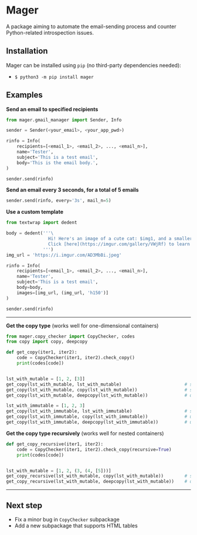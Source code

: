 # Mager
A package aiming to automate the email-sending process and counter Python-related introspection issues.


## Installation

Mager can be installed using `pip` (no third-party dependencies needed): 
- `$ python3 -m pip install mager`


## Examples

**Send an email to specified recipients**
```py
from mager.gmail_manager import Sender, Info

sender = Sender(<your_email>, <your_app_pwd>)

rinfo = Info(
    recipients=[<email_1>, <email_2>, ..., <email_n>],
    name='Tester',
    subject='This is a test email',
    body='This is the email body.',
)

sender.send(rinfo)
```

**Send an email every 3 seconds, for a total of 5 emails**
```py
sender.send(rinfo, every='3s', mail_n=5)
```

**Use a custom template**
```py
from textwrap import dedent

body = dedent('''\
                Hi! Here's an image of a cute cat: $img1, and a smaller one: $img2,
                Click [here](https://imgur.com/gallery/VWjRf) to learn more about them.\
              ''')
img_url = 'https://i.imgur.com/AD3MbBi.jpeg'

rinfo = Info(
    recipients=[<email_1>, <email_2>, ..., <email_n>],
    name='Tester',
    subject='This is a test email',
    body=body,
    images=[img_url, (img_url, 'h150')]
)

sender.send(rinfo)
```

---

**Get the copy type** (works well for one-dimensional containers)
```py
from mager.copy_checker import CopyChecker, codes
from copy import copy, deepcopy

def get_copy(iter1, iter2):
    code = CopyChecker(iter1, iter2).check_copy()
    print(codes[code])


lst_with_mutable = [1, 2, [3]]
get_copy(lst_with_mutable, lst_with_mutable)                        # same ref
get_copy(lst_with_mutable, copy(lst_with_mutable))                  # shallow
get_copy(lst_with_mutable, deepcopy(lst_with_mutable))              # deep

lst_with_immutable = [1, 2, 3]
get_copy(lst_with_immutable, lst_with_immutable)                    # same ref
get_copy(lst_with_immutable, copy(lst_with_immutable))              # unidentifiable
get_copy(lst_with_immutable, deepcopy(lst_with_immutable))          # unidentifiable
```

**Get the copy type recursively** (works well for nested containers)
```py
def get_copy_recursive(iter1, iter2):
    code = CopyChecker(iter1, iter2).check_copy(recursive=True)
    print(codes[code])


lst_with_mutable = [1, 2, (3, (4, [5]))]
get_copy_recursive(lst_with_mutable, copy(lst_with_mutable))        # shallow
get_copy_recursive(lst_with_mutable, deepcopy(lst_with_mutable))    # deep
```
---

## Next step
- Fix a minor bug in `CopyChecker` subpackage
- Add a new subpackage that supports HTML tables
